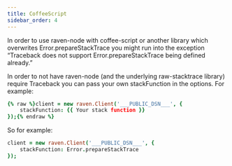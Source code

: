 ```yaml
---
title: CoffeeScript
sidebar_order: 4
---
```


In order to use raven-node with coffee-script or another library which overwrites Error.prepareStackTrace you might run into the exception “Traceback does not support Error.prepareStackTrace being defined already.”

In order to not have raven-node (and the underlying raw-stacktrace library) require Traceback you can pass your own stackFunction in the options. For example:

```coffeescript
{% raw %}client = new raven.Client('___PUBLIC_DSN___', {
    stackFunction: {{ Your stack function }}
});{% endraw %}
```

So for example:

```coffeescript
client = new raven.Client('___PUBLIC_DSN___', {
    stackFunction: Error.prepareStackTrace
});
```
